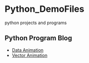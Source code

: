 # Python_DemoFiles
python projects and programs

## Python Program Blog
  * [Data Animation](https://zulko.github.io/blog/2014/11/29/data-animations-with-python-and-moviepy/)
  * [Vector Animation](https://zulko.github.io/blog/2014/09/20/vector-animations-with-python/)

